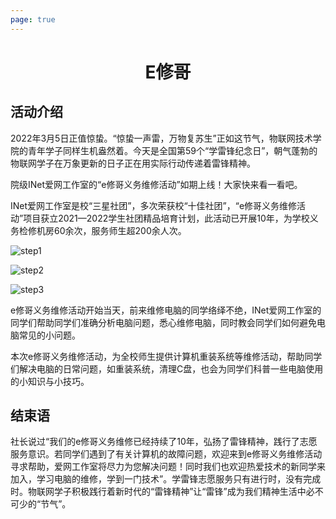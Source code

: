 ```yaml
---
page: true
---
```


<h1 align="center">E修哥</h1>

## 活动介绍

2022年3月5日正值惊蛰。“惊蛰一声雷，万物复苏生”正如这节气，物联网技术学院的青年学子同样生机盎然着。今天是全国第59个“学雷锋纪念日”，朝气蓬勃的物联网学子在万象更新的日子正在用实际行动传递着雷锋精神。

院级INet爱网工作室的“e修哥义务维修活动”如期上线！大家快来看一看吧。

INet爱网工作室是校“三星社团”，多次荣获校“十佳社团”，“e修哥义务维修活动”项目获立2021—2022学生社团精品培育计划，此活动已开展10年，为学校义务检修机房60余次，服务师生超200余人次。

![step1](/img/activity/brother-e/step1.JPG)

![step2](/img/activity/brother-e/step2.JPG)

![step3](/img/activity/brother-e/step3.JPG)

e修哥义务维修活动开始当天，前来维修电脑的同学络绎不绝，INet爱网工作室的同学们帮助同学们准确分析电脑问题，悉心维修电脑，同时教会同学们如何避免电脑常见的小问题。

本次e修哥义务维修活动，为全校师生提供计算机重装系统等维修活动，帮助同学们解决电脑的日常问题，如重装系统，清理C盘，也会为同学们科普一些电脑使用的小知识与小技巧。

## 结束语

社长说过“我们的e修哥义务维修已经持续了10年，弘扬了雷锋精神，践行了志愿服务意识。若同学们遇到了有关计算机的故障问题，欢迎来到e修哥义务维修活动寻求帮助，爱网工作室将尽力为您解决问题！同时我们也欢迎热爱技术的新同学来加入，学习电脑的维修，学到一门技术”。学雷锋志愿服务只有进行时，没有完成时。物联网学子积极践行着新时代的“雷锋精神”让“雷锋”成为我们精神生活中必不可少的“节气”。
